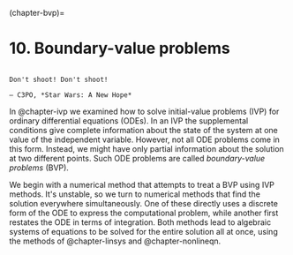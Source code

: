 (chapter-bvp)=

# 10. Boundary-value problems

```{index} C3PO, A New Hope
```

```{epigraph}
Don't shoot! Don't shoot!

— C3PO, *Star Wars: A New Hope* 
```

In @chapter-ivp we examined how to solve initial-value problems (IVP) for ordinary differential equations (ODEs). In an IVP the supplemental conditions give complete information about the state of the system at one value of the independent variable. However, not all ODE problems come in this form. Instead, we might have only partial information about the solution at two different points. Such ODE problems are called *boundary-value problems* (BVP).

We begin with a numerical method that attempts to treat a BVP using IVP methods. It's unstable, so we turn to numerical methods that find the solution everywhere simultaneously. One of these directly uses a discrete form of the ODE to express the computational problem, while another first restates the ODE in terms of integration. Both methods lead to algebraic systems of equations to be solved for the entire solution all at once, using the methods of @chapter-linsys and @chapter-nonlineqn.
